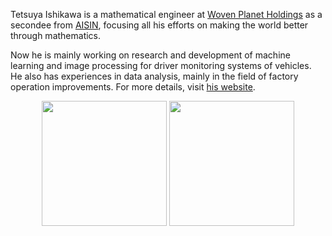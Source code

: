 Tetsuya Ishikawa is a mathematical engineer at [Woven Planet Holdings](https://www.woven-planet.global/en) as a secondee from [AISIN](https://www.aisin.com/en),
focusing all his efforts on making the world better through mathematics.

Now he is mainly working on research and development of machine learning and image processing for driver monitoring systems of vehicles.
He also has experiences in data analysis, mainly in the field of factory operation improvements.
For more details, visit [his website](https://tiskw.github.io/about_en.html).

<p align="center">
  <img height="200pt" src="http://github-profile-summary-cards.vercel.app/api/cards/stats?username=tiskw&theme=vue" />
  <img height="200pt" src="http://github-profile-summary-cards.vercel.app/api/cards/repos-per-language?username=tiskw&theme=vue" />
</p>
